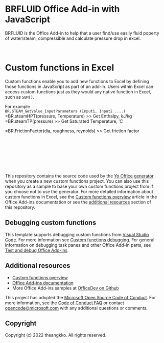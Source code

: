 # BRFLUID Office Add-in with JavaScript
BRFLUID is the Office Add-in to help that a user find/use easily fluid poperty of water/steam, compressible and calculate pressure drop in excel.

<br>

# Custom functions in Excel

Custom functions enable you to add new functions to Excel by defining those functions in JavaScript as part of an add-in. Users within Excel can access custom functions just as they would any native function in Excel, such as `SUM()`.  

For example <br>
 `BR.STEAM_GetValue_InputParameters (Input1, Input2 ....)` <br>
 =BR.steamHPT(pressure, Temperature) >> Get Enthalpy, kJ/kg <br>
 =BR.steamTP(pressure)               >> Get Saturated Temperature, 'C <br>
 
 =BR.FrictionFactor(dia, roughness, reynolds) >> Get friction factor






<br>
<br>
<br>
<br>
<br>
<br>


This repository contains the source code used by the [Yo Office generator](https://github.com/OfficeDev/generator-office) when you create a new custom functions project. You can also use this repository as a sample to base your own custom functions project from if you choose not to use the generator. For more detailed information about custom functions in Excel, see the [Custom functions overview](https://docs.microsoft.com/office/dev/add-ins/excel/custom-functions-overview) article in the Office Add-ins documentation or see the [additional resources](#additional-resources) section of this repository.

## Debugging custom functions

This template supports debugging custom functions from [Visual Studio Code](https://code.visualstudio.com/). For more information see [Custom functions debugging](https://aka.ms/custom-functions-debug). For general information on debugging task panes and other Office Add-in parts, see [Test and debug Office Add-ins](https://docs.microsoft.com/office/dev/add-ins/testing/test-debug-office-add-ins).


## Additional resources

* [Custom functions overview](https://docs.microsoft.com/office/dev/add-ins/excel/custom-functions-overview)
* [Office Add-ins documentation](https://docs.microsoft.com/office/dev/add-ins/overview/office-add-ins)
* More Office Add-ins samples at [OfficeDev on Github](https://github.com/officedev)

This project has adopted the [Microsoft Open Source Code of Conduct](https://opensource.microsoft.com/codeofconduct/). For more information, see the [Code of Conduct FAQ](https://opensource.microsoft.com/codeofconduct/faq/) or contact [opencode@microsoft.com](mailto:opencode@microsoft.com) with any additional questions or comments.

## Copyright

Copyright (c) 2022 theangkko. All rights reserved.
